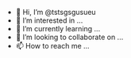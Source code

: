 - 👋 Hi, I’m @tstsgsgusueu
- 👀 I’m interested in ...
- 🌱 I’m currently learning ...
- 💞️ I’m looking to collaborate on ...
- 📫 How to reach me ...

<!---
tstsgsgusueu/tstsgsgusueu is a ✨ special ✨ repository because its `README.md` (this file) appears on your GitHub profile.
You can click the Preview link to take a look at your changes.
--->
